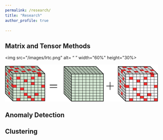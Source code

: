 ```yaml
---
permalink: /research/
title: "Research"
author_profile: true

---
```


## Matrix and Tensor Methods


<img src="/images/lrtc.png" alt= “ ” width="60%" height="30%>

![Alt text](/images/trpca.png "Tensor Robust PCA")

## Anomaly Detection

## Clustering



